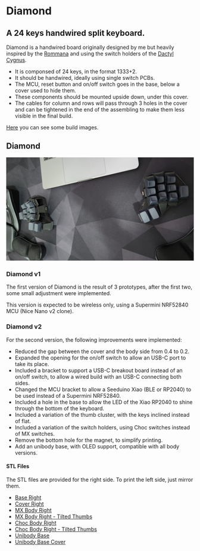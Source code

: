 # Diamond

## A 24 keys handwired split keyboard.

Diamond is a handwired board originally designed by me but heavily inspired by the [Rommana](https://github.com/AlaaSaadAbdo/Rommana) and using the switch holders of the [Dactyl Cygnus](https://github.com/juhakaup/keyboards).
- It is componsed of 24 keys, in the format 1333+2.
- It should be handwired, ideally using single switch PCBs.
- The MCU, reset button and on/off switch goes in the base, below a cover used to hide them.
- These components should be mounted upside down, under this cover.
- The cables for column and rows will pass through 3 holes in the cover and can be tightened in the end of the assembling to make them less visible in the final build. 

[Here](../img/diamond.md) you can see some build images.

## Diamond

![img](../img/diamond.jpeg)

### Diamond v1

The first version of Diamond is the result of 3 prototypes, after the first two, some small adjustment were implemented.

This version is expected to be wireless only, using a Supermini NRF52840 MCU (Nice Nano v2 clone).

### Diamond v2

For the second version, the following improvements were implemented:
- Reduced the gap between the cover and the body side from 0.4 to 0.2.
- Expanded the opening for the on/off switch to allow an USB-C port to take its place.
- Included a bracket to support a USB-C breakout board instead of an on/off switch, to allow a wired build with an USB-C connecting both sides.
- Changed the MCU bracket to allow a Seeduino Xiao (BLE or RP2040) to be used instead of a Supermini NRF52840.
- Included a hole in the base to allow the LED of the Xiao RP2040 to shine through the bottom of the keyboard.
- Included a variation of the thumb cluster, with the keys inclined instead of flat.
- Included a variation of the switch holders, using Choc switches instead of MX switches.
- Remove the bottom hole for the magnet, to simplify printing.
- Add an unibody base, with OLED support, compatible with all body versions.

#### STL Files

The STL files are provided for the right side. To print the left side, just mirror them.

- [Base Right](../stls/v2/base_right.stl)
- [Cover Right](../slts/v2/cover_right.stl)
- [MX Body Right](../stls/v2/body_right.stl)
- [MX Body Right - Tilted Thumbs](../slts/v2/body_right_tilted.stl)
- [Choc Body Right](../stls/v2/choc_body_right.stl)
- [Choc Body Right - Tilted Thumbs](../stls/v2/choc_body_right_tilted.stl)
- [Unibody Base](../stls/v2/unibody_base.stl)
- [Unibody Base Cover](../stls/v2/unibody_base_cover.stl)
